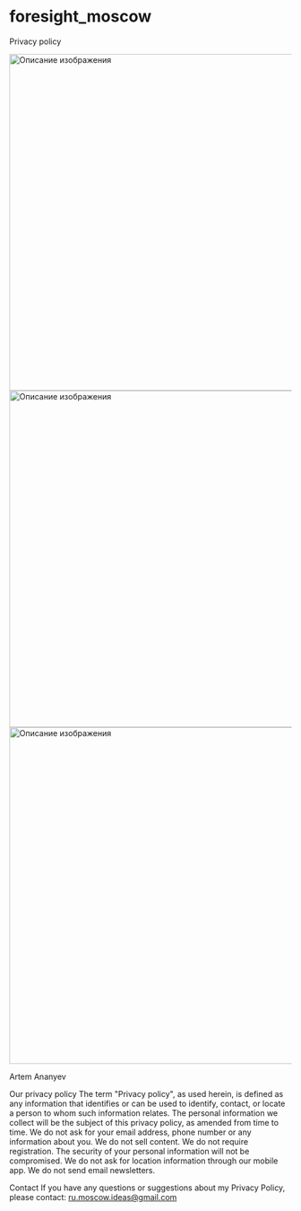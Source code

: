# foresight_moscow
Privacy policy


<img src="https://github.com/user-attachments/assets/f9bdd9ee-a57e-4893-a759-14d3a21b471e" width="600" height="600" alt="Описание изображения">
<img src="https://github.com/user-attachments/assets/a0f50323-f9d9-48ee-86a8-474c9610e543" width="600" height="600" alt="Описание изображения">
<img src="https://github.com/user-attachments/assets/270c597d-1d5c-44b4-a7dc-20c886f020e5" width="600" height="600" alt="Описание изображения">

Artem Ananyev

Our privacy policy The term "Privacy policy", as used herein,
is defined as any information that identifies or can be used to identify, contact,
or locate a person to whom such information relates. The personal information we collect will
be the subject of this privacy policy, as amended from time to time. We do not ask for your email
address, phone number or any information about you. We do not sell content. We do not require registration.
The security of your personal information will not be compromised. We do not ask for location
information through our mobile app. We do not send email newsletters.

Contact If you have any questions or suggestions about my Privacy Policy, please contact: ru.moscow.ideas@gmail.com
